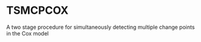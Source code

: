 # TSMCPCOX
A two stage procedure for simultaneously detecting multiple change points in the Cox model

